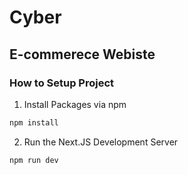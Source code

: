 # Cyber

## E-commerece Webiste

### How to Setup Project

1. Install Packages via npm

```bash
npm install
```

2. Run the Next.JS Development Server

```bash
npm run dev
```